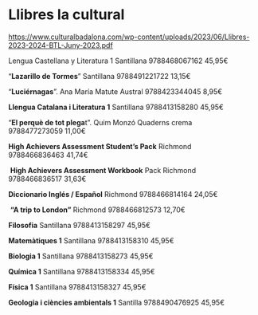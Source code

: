 # Llibres la cultural

https://www.culturalbadalona.com/wp-content/uploads/2023/06/Llibres-2023-2024-BTL-Juny-2023.pdf


Lengua Castellana y Literatura 1 Santillana 9788468067162 45,95€

“**Lazarillo de Tormes**” Santillana 9788491221722 13,15€

“**Luciérnagas**”. Ana María Matute Austral 9788423344045 8,95€

**Llengua Catalana i Literatura 1** Santillana 9788413158280 45,95€

“**El perquè de tot plega**t”. Quim Monzó Quaderns crema 9788477273059 11,00€

**High Achievers Assessment Student’s Pack** Richmond 9788466836463 41,74€

 **High Achievers Assessment Workbook** Pack Richmond 9788466836517 31,63€

**Diccionario Inglés / Español** Richmond 9788466814164 24,05€

 **“A trip to London”** Richmond 9788466812573 12,70€

**Filosofia** Santillana 9788413158297 45,95€

**Matemàtiques 1** Santillana 9788413158310 45,95€

**Biologia 1** Santillana 9788413158273 45,95€

**Química 1** Santillana 9788413158334 45,95€

**Física 1** Santillana 9788413158327 45,95€

**Geologia i ciències ambientals 1** Santilla 9788490476925 45,95€